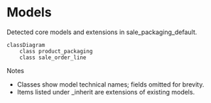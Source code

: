 # Models

Detected core models and extensions in sale_packaging_default.

```mermaid
classDiagram
    class product_packaging
    class sale_order_line
```

Notes
- Classes show model technical names; fields omitted for brevity.
- Items listed under _inherit are extensions of existing models.
